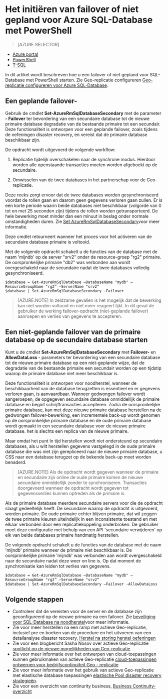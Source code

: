 <properties 
    pageTitle="Het initiëren van failover of niet gepland voor Azure SQL-Database met PowerShell | Microsoft Azure" 
    description="Het initiëren van failover of niet gepland voor Azure PowerShell met SQL-Database" 
    services="sql-database" 
    documentationCenter="" 
    authors="stevestein" 
    manager="jhubbard" 
    editor=""/>

<tags
    ms.service="sql-database"
    ms.devlang="NA"
    ms.topic="article"
    ms.tgt_pltfrm="powershell"
    ms.workload="data-management" 
    ms.date="08/29/2016"
    ms.author="sstein"/>

# <a name="initiate-a-planned-or-unplanned-failover-for-azure-sql-database-with-powershell"></a>Het initiëren van failover of niet gepland voor Azure SQL-Database met PowerShell



> [AZURE.SELECTOR]
- [Azure portal](sql-database-geo-replication-failover-portal.md)
- [PowerShell](sql-database-geo-replication-failover-powershell.md)
- [T-SQL](sql-database-geo-replication-failover-transact-sql.md)


In dit artikel wordt beschreven hoe u een failover of niet gepland voor SQL-Database met PowerShell starten. Zie Geo-replicatie configureren [Geo-replicatie configureren voor Azure SQL-Database](sql-database-geo-replication-powershell.md).



## <a name="initiate-a-planned-failover"></a>Een geplande failover-

Gebruik de cmdlet **Set-AzureRmSqlDatabaseSecondary** met de parameter **- Failover** ter bevordering van een secundaire database tot de nieuwe primaire database degradatie van de bestaande primaire tot een secundair. Deze functionaliteit is ontworpen voor een geplande failover, zoals tijdens de oefeningen disaster recovery, en vereist dat de primaire database beschikbaar zijn.

De opdracht wordt uitgevoerd de volgende workflow:

1. Replicatie tijdelijk overschakelen naar de synchrone modus. Hierdoor worden alle openstaande transacties moeten worden afgeboekt op de secundaire.

2. Omwisselen van de twee databases in het partnerschap voor de Geo-replicatie.  

Deze reeks zorgt ervoor dat de twee databases worden gesynchroniseerd voordat de rollen gaan en daarom geen gegevens verloren gaan zullen. Er is een korte periode waarin beide databases niet beschikbaar (volgorde van 0 tot en met 25 seconden zijn) tijdens de rollen worden getransporteerd. De hele bewerking moet minder dan een minuut in beslag onder normale omstandigheden duren. Zie [Set AzureRmSqlDatabaseSecondary](https://msdn.microsoft.com/library/mt619393.aspx)voor meer informatie.




Deze cmdlet retourneert wanneer het proces voor het activeren van de secundaire database primaire is voltooid.

Met de volgende opdracht schakelt u de functies van de database met de naam 'mijndb' op de server "srv2" onder de resource-groep "rg2" primaire. De oorspronkelijke primaire "db2" was verbonden aan wordt overgeschakeld naar de secundaire nadat de twee databases volledig gesynchroniseerd.

    $database = Get-AzureRmSqlDatabase –DatabaseName "mydb" –ResourceGroupName "rg2” –ServerName "srv2”
    $database | Set-AzureRmSqlDatabaseSecondary -Failover


> [AZURE.NOTE] In zeldzame gevallen is het mogelijk dat de bewerking kan niet worden voltooid en niet meer reageert lijkt. In dit geval de gebruiker de werking failover-opdracht (niet-geplande failover) aanroepen en verlies van gegevens te accepteren.


## <a name="initiate-an-unplanned-failover-from-the-primary-database-to-the-secondary-database"></a>Een niet-geplande failover van de primaire database op de secundaire database starten


Kunt u de cmdlet **Set-AzureRmSqlDatabaseSecondary** met **Failover-** en **AllowDataLoss -** parameters ter bevordering van een secundaire database tot de nieuwe primaire database op een niet-geplande wijze, dat de degradatie van de bestaande primaire een secundair worden op een tijdstip waarop de primaire database niet meer beschikbaar is.

Deze functionaliteit is ontworpen voor noodherstel, wanneer de beschikbaarheid van de database terugzetten is essentieel en er gegevens verloren gaan, is aanvaardbaar. Wanneer gedwongen failover wordt aangeroepen, de opgegeven secundaire database onmiddellijk de primaire database en begint schrijftransacties accepteren. Zodra de oorspronkelijke primaire database, kan met deze nieuwe primaire database herstellen na de gedwongen failover-bewerking, een incrementele back-up wordt genomen op de oorspronkelijke primaire database en de oude primaire database wordt gemaakt in een secundaire database voor de nieuwe primaire database. het is slechts een replica van de nieuwe primaire.

Maar omdat het punt In tijd herstellen wordt niet ondersteund op secundaire databases, als u wilt herstellen gegevens vastgelegd in de oude primaire database die was niet zijn gerepliceerd naar de nieuwe primaire database, u CSS naar een database terugzet op de bekende back-up moet worden benaderd.

> [AZURE.NOTE] Als de opdracht wordt gegeven wanneer de primaire en secundaire zijn online de oude primaire komen de nieuwe secundaire onmiddellijk zonder te synchroniseren. Transacties doorgevoerd wanneer de opdracht wordt gegeven tot gegevensverlies kunnen optreden als de primaire is.


Als de primaire database meerdere secundaire servers voor die de opdracht slaagt gedeeltelijk heeft. De secundaire waarop de opdracht is uitgevoerd, worden primaire. De oude primaire echter blijven primaire, dat wil zeggen de twee primaire kleuren uiteindelijk in een inconsistente toestand en met elkaar verbonden door een replicatiekoppeling onderbroken. De gebruiker moet deze configuratie met behulp van een API 'secundaire verwijderen' op elk van beide databases primaire handmatig herstellen.


De volgende opdracht schakelt u de functies van de database met de naam 'mijndb' primaire wanneer de primaire niet beschikbaar is. De oorspronkelijke primaire 'mijndb' was verbonden aan wordt overgeschakeld naar de secundaire nadat deze weer on line is. Op dat moment de synchronisatie kan leiden tot verlies van gegevens.

    $database = Get-AzureRmSqlDatabase –DatabaseName "mydb" –ResourceGroupName "rg2” –ServerName "srv2”
    $database | Set-AzureRmSqlDatabaseSecondary –Failover -AllowDataLoss




## <a name="next-steps"></a>Volgende stappen   

- Controleer dat de vereisten voor de server en de database zijn geconfigureerd op de nieuwe primaire na een failover. Zie [beveiliging voor SQL-Database na noodherstel](sql-database-geo-replication-security-config.md)voor meer informatie.
- Zie voor meer herstellen na een ramp met actieve Geo-replicatie, inclusief pre en boeken van de procedure en het uitvoeren van een detailanalyse disaster recovery, [Herstel na storing herstel oefeningen](sql-database-disaster-recovery.md)
- Zie voor een blogbericht Sasha Nosov over actieve Geo-replicatie [spotlicht op de nieuwe mogelijkheden van Geo-replicatie](https://azure.microsoft.com/blog/spotlight-on-new-capabilities-of-azure-sql-database-geo-replication/)
- Zie voor meer informatie over het ontwerpen van cloud-toepassingen kunnen gebruikmaken van actieve Geo-replicatie [cloud-toepassingen ontwerpen voor bedrijfscontinuïteit Geo - replicatie](sql-database-designing-cloud-solutions-for-disaster-recovery.md)
- Zie voor meer informatie over het gebruik van actieve Geo-replicatie met elastische database toepassingen [elastische Pool disaster recovery strategieën](sql-database-disaster-recovery-strategies-for-applications-with-elastic-pool.md).
- Zie voor een overzicht van continurity business, [Business Continuity-overzicht](sql-database-business-continuity.md)

